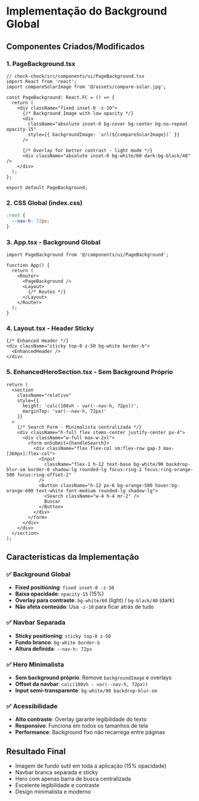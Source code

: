 # Implementação do Background Global

## Componentes Criados/Modificados

### 1. PageBackground.tsx
```tsx
// check-check/src/components/ui/PageBackground.tsx
import React from 'react';
import compareSolarImage from '@/assets/compare-solar.jpg';

const PageBackground: React.FC = () => {
  return (
    <div className="fixed inset-0 -z-10">
      {/* Background Image with low opacity */}
      <div
        className="absolute inset-0 bg-cover bg-center bg-no-repeat opacity-15"
        style={{ backgroundImage: `url(${compareSolarImage})` }}
      />
      
      {/* Overlay for better contrast - light mode */}
      <div className="absolute inset-0 bg-white/60 dark:bg-black/40" />
    </div>
  );
};

export default PageBackground;
```

### 2. CSS Global (index.css)
```css
:root {
  --nav-h: 72px;
}
```

### 3. App.tsx - Background Global
```tsx
import PageBackground from '@/components/ui/PageBackground';

function App() {
  return (
    <Router>
      <PageBackground />
      <Layout>
        {/* Routes */}
      </Layout>
    </Router>
  );
}
```

### 4. Layout.tsx - Header Sticky
```tsx
{/* Enhanced Header */}
<div className="sticky top-0 z-50 bg-white border-b">
  <EnhancedHeader />
</div>
```

### 5. EnhancedHeroSection.tsx - Sem Background Próprio
```tsx
return (
  <section 
    className="relative"
    style={{
      height: 'calc(100vh - var(--nav-h, 72px))',
      marginTop: 'var(--nav-h, 72px)'
    }}
  >
    {/* Search Form - Minimalista centralizada */}
    <div className="h-full flex items-center justify-center px-4">
      <div className="w-full max-w-2xl">
        <form onSubmit={handleSearch}>
          <div className="flex flex-col sm:flex-row gap-3 max-[360px]:flex-col">
            <Input
              className="flex-1 h-12 text-base bg-white/90 backdrop-blur-sm border-0 shadow-lg rounded-lg focus:ring-2 focus:ring-orange-500 focus:ring-offset-2"
            />
            <Button className="h-12 px-6 bg-orange-500 hover:bg-orange-600 text-white font-medium rounded-lg shadow-lg">
              <Search className="w-4 h-4 mr-2" />
              Buscar
            </Button>
          </div>
        </form>
      </div>
    </div>
  </section>
);
```

## Características da Implementação

### ✅ Background Global
- **Fixed positioning**: `fixed inset-0 -z-10`
- **Baixa opacidade**: `opacity-15` (15%)
- **Overlay para contraste**: `bg-white/60` (light) / `bg-black/40` (dark)
- **Não afeta conteúdo**: Usa `-z-10` para ficar atrás de tudo

### ✅ Navbar Separada
- **Sticky positioning**: `sticky top-0 z-50`
- **Fundo branco**: `bg-white border-b`
- **Altura definida**: `--nav-h: 72px`

### ✅ Hero Minimalista
- **Sem background próprio**: Remove `backgroundImage` e overlays
- **Offset da navbar**: `calc(100vh - var(--nav-h, 72px))`
- **Input semi-transparente**: `bg-white/90 backdrop-blur-sm`

### ✅ Acessibilidade
- **Alto contraste**: Overlay garante legibilidade do texto
- **Responsivo**: Funciona em todos os tamanhos de tela
- **Performance**: Background fixo não recarrega entre páginas

## Resultado Final
- Imagem de fundo sutil em toda a aplicação (15% opacidade)
- Navbar branca separada e sticky
- Hero com apenas barra de busca centralizada
- Excelente legibilidade e contraste
- Design minimalista e moderno